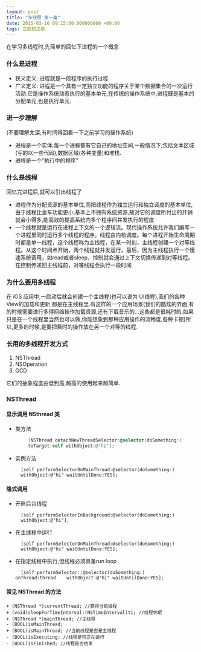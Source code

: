 ```yaml
---
layout: post
title: "多线程 第一篇"
date: 2015-03-16 09:15:00.000000000 +09:00
tags: 之前的之前
---
```


 

在学习多线程时,先简单的回忆下进程的一个概念

### 什么是进程

*  狭义定义: 进程就是一段程序的执行过程 
*  广义定义: 进程是一个具有一定独立功能的程序关于某个数据集合的一次运行活动.它是操作系统动态执行的基本单元,在传统的操作系统中,进程既是基本的分配单元,也是执行单元.

### 进一步理解

 (不要理解太深,有时间得回看一下之前学习的操作系统)
*  进程是一个实体,每一个进程都有它自己的地址空间,一般情况下,包括文本区域(写的以一些代码),数据区域(各种变量)和堆栈.
*  进程是一个"执行中的程序"

### 什么是线程

回忆完进程后,就可以引出线程了  
<!-- more -->
* 进程作为分配资源的基本单位,而把线程作为独立运行和独立调度的基本单位,由于线程比金车功能更小,基本上不拥有系统资源,故对它的调度所付出的开销就会小得多,能高效的提高系统内多个程序间并发执行的程度 
* 一个线程就是运行在进程上下文的一个逻辑流。现代操作系统允许我们编写一个进程里同时运行多个线程的程序。线程由内核调度。每个进程开始生命周期时都是单一线程，这个线程称为主线程，在某一时刻，主线程创建一个对等线程。从这个时间点开始，两个线程就并发运行。最后，因为主线程执行一个慢速系统调用，如read或者sleep，控制就会通过上下文切换传递到对等线程。在控制传递回主线程前，对等线程会执行一段时间

### 为什么要用多线程

在 iOS 应用中,一启动后就会创建一个主线程(也可以说为 UI线程),我们的各种View的加载和更新,都是在主线程里.有这样的一个应用场景(我们的酷炫的界面,有的时候需要进行多得网络操作加载资源,还有下载音乐的...这些都是很耗时的,如果只是在一个线程里当然也可以做,你能想象到那种应用操作的流畅度,各种卡顿)所以,更多的时候,是要把费时的操作放在另一个对等的线程.

### 长用的多线程开发方式

1. NSThread
2. NSOperation
3. GCD
 
它们的抽象程度由低到高,越高的使用起来越简单.

### NSThread
#### 显示调用 NSthread 类
* 类方法  
```Objective-C
		[NSThread detachNewThreadSelector:@selector(doSomething:)
		toTarget:self withObject:@"hi"];
```
	
* 实例方法

		[self performSelectorOnMainThread:@selector(doSomething:)
		withObject:@"hi" waitUntilDone:YES];

#### 隐式调用

* 开启后台线程  
		
		[self performSelectorInBackground:@selector(doSomething:)
		withObject:@"hi"];

* 在主线程中运行

		[self performSelectorOnMainThread:@selector(doSomething:)
		withObject:@"hi" waitUntilDone:YES];


* 在指定线程中执行,但线程必须具备run loop

		[self performSelector::@selector(doSomething:) 		onThread:thread    withObject:@"hi" waitUntilDone:YES];

#### 常见 NSThread 的方法

	+ (NSThread *)currentThread; //获得当前线程
	+ (void)sleepForTimeInterval:(NSTimeInterval)ti; //线程休眠
	+ (NSThread *)mainThread; //主线程
	- (BOOL)isMainThread;
	+ (BOOL)isMainThread; //当前线程是否是主线程
	- (BOOL)isExecuting; //线程是否正在运行
	- (BOOL)isFinished; //线程是否结束

